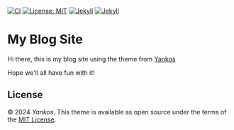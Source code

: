[![CI](https://img.shields.io/badge/Github%20Pages-passing-gold.svg?logo=github)](ci)
[![License: MIT](https://img.shields.io/badge/License-MIT-orange.svg)](https://opensource.org/licenses/MIT)
[![Jekyll](https://img.shields.io/badge/jekyll-%3E%3D%204.3.2-green.svg)](https://jekyllrb.com/)
[![Jekyll](https://img.shields.io/badge/gem%20version-3.2.33-blue.svg)](gem)

# My Blog Site

Hi there, this is my blog site using the theme from [Yankos](https://github.com/byanko55/jekyll-theme-satellite)

Hope we'll all have fun with it!

## License
© 2024 *Yankos*. This theme is available as open source under the terms of the [MIT License](https://opensource.org/license/mit/).